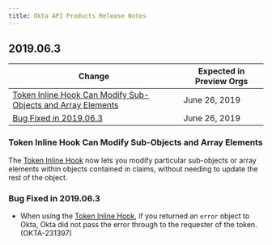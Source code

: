```yaml
---
title: Okta API Products Release Notes
---
```


## 2019.06.3

| Change                                                                                                                      | Expected in Preview Orgs |
|-----------------------------------------------------------------------------------------------------------------------------|--------------------------|
| [Token Inline Hook Can Modify Sub-Objects and Array Elements](#token-inline-hook-can-modify-sub-objects-and-array-elements) | June 26, 2019            |
| [Bug Fixed in 2019.06.3](#bug-fixed-in-2019-06-3)                                                                           | June 26, 2019            |

### Token Inline Hook Can Modify Sub-Objects and Array Elements

The [Token Inline Hook](/docs/reference/token-hook/) now lets you modify particular sub-objects or array elements within objects contained in claims, without needing to update the rest of the object. <!-- OKTA-227364 -->

### Bug Fixed in 2019.06.3

* When using the [Token Inline Hook](/docs/reference/token-hook/), if you returned an `error` object to Okta, Okta did not pass the error through to the requester of the token. (OKTA-231397)

